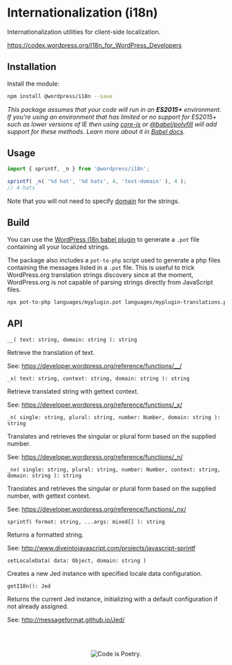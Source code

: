 # Internationalization (i18n)

Internationalization utilities for client-side localization.

https://codex.wordpress.org/I18n_for_WordPress_Developers

## Installation

Install the module:

```bash
npm install @wordpress/i18n --save
```

_This package assumes that your code will run in an **ES2015+** environment. If you're using an environment that has limited or no support for ES2015+ such as lower versions of IE then using [core-js](https://github.com/zloirock/core-js) or [@babel/polyfill](https://babeljs.io/docs/en/next/babel-polyfill) will add support for these methods. Learn more about it in [Babel docs](https://babeljs.io/docs/en/next/caveats)._

## Usage

```js
import { sprintf, _n } from '@wordpress/i18n';

sprintf( _n( '%d hat', '%d hats', 4, 'text-domain' ), 4 );
// 4 hats
```

Note that you will not need to specify [domain](https://codex.wordpress.org/I18n_for_WordPress_Developers#Text_Domains) for the strings.

## Build

You can use the [WordPress i18n babel plugin](../babel-plugin-makepot/README.md) to generate a `.pot` file containing all your localized strings.

The package also includes a `pot-to-php` script used to generate a php files containing the messages listed in a `.pot` file. This is useful to trick WordPress.org translation strings discovery since at the moment, WordPress.org is not capable of parsing strings directly from JavaScript files.

```sh
npx pot-to-php languages/myplugin.pot languages/myplugin-translations.php text-domain
```

## API

`__( text: string, domain: string ): string`

Retrieve the translation of text.

See: https://developer.wordpress.org/reference/functions/__/

`_x( text: string, context: string, domain: string ): string`

Retrieve translated string with gettext context.

See: https://developer.wordpress.org/reference/functions/_x/

`_n( single: string, plural: string, number: Number, domain: string ): string`

Translates and retrieves the singular or plural form based on the supplied number.

See: https://developer.wordpress.org/reference/functions/_n/

`_nx( single: string, plural: string, number: Number, context: string, domain: string ): string`

Translates and retrieves the singular or plural form based on the supplied number, with gettext context.

See: https://developer.wordpress.org/reference/functions/_nx/

`sprintf( format: string, ...args: mixed[] ): string`

Returns a formatted string.

See: http://www.diveintojavascript.com/projects/javascript-sprintf

`setLocaleData( data: Object, domain: string )`

Creates a new Jed instance with specified locale data configuration.

`getI18n(): Jed`

Returns the current Jed instance, initializing with a default configuration if not already assigned.

See: http://messageformat.github.io/Jed/

<br/><br/><p align="center"><img src="https://s.w.org/style/images/codeispoetry.png?1" alt="Code is Poetry." /></p>

